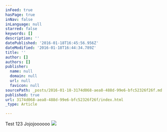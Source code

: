 ```yaml
---
inFeed: true
hasPage: true
inNav: false
inLanguage: null
starred: false
keywords: []
description: ''
datePublished: '2016-01-18T16:45:56.956Z'
dateModified: '2016-01-18T16:44:34.789Z'
title: ''
author: []
authors: []
publisher:
  name: null
  domain: null
  url: null
  favicon: null
sourcePath: _posts/2016-01-18-3174d068-aea8-488d-99e6-bfc52326f26f.md
published: true
url: 3174d068-aea8-488d-99e6-bfc52326f26f/index.html
_type: Article

---
```

Test 123 Jojojoooooo
![](https://the-grid-user-content.s3-us-west-2.amazonaws.com/5050f163-c4b7-475b-80bd-e40486902ccb.png)